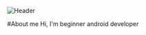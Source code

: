 
![Header](https://media.giphy.com/media/vFKqnCdLPNOKc/giphy.gif)

#About me
Hi, I'm beginner android developer



